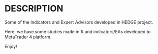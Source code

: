 DESCRIPTION
===========

Some of the Indicators and Expert Advisors developed in HEDGE project.

Here, we have some studies made in R and indicators/EAs developed to MetaTrader 4 platform.

Enjoy!
